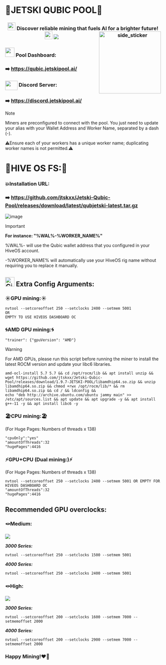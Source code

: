# 🌊JETSKI QUBIC POOL🌊

<div align="center">
<h3> <picture> <img src = "https://discords.com/_next/image?url=https%3A%2F%2Fcdn.discordapp.com%2Femojis%2F983705077590130719.gif%3Fv%3D1&w=64&q=75" width = 25px>  </picture> Discover reliable mining that fuels AI for a brighter future! <img src = "https://discords.com/_next/image?url=https%3A%2F%2Fcdn.discordapp.com%2Femojis%2F983705077590130719.gif%3Fv%3D1&w=64&q=75" width = 25px
	<!--horizontal divider(gradiant)-->
	
<img src="https://user-images.githubusercontent.com/73097560/115834477-dbab4500-a447-11eb-908a-139a6edaec5c.gif">
	<img align="right" width=200px height=200px alt="side_sticker" src="https://media.giphy.com/media/TEnXkcsHrP4YedChhA/giphy.gif" />
</div>


### <picture> <img src = "https://github.com/7oSkaaa/7oSkaaa/blob/main/Images/Statistics.gif?raw=true" width = 30px>  </picture> Pool Dashboard:

### ➡️ https://qubic.jetskipool.ai/

### <a target="blank"><img align="center" src="https://raw.githubusercontent.com/rahuldkjain/github-profile-readme-generator/master/src/images/icons/Social/discord.svg" height="30" width="40" /></a> Discord Server:

### ➡️ https://discord.jetskipool.ai/


> [!NOTE]
> Miners are preconfigured to connect with the pool. You just need to update your alias with your Wallet Address and Worker Name, separated by a dash (-).

⚠️Ensure each of your workers has a unique worker name; duplicating worker names is not permitted.⚠️


# 🌴HIVE OS FS:🌴

### **💥Installation URL:**

### ➡️ https://github.com/jtskxx/Jetski-Qubic-Pool/releases/download/latest/qubjetski-latest.tar.gz

![image](https://github.com/user-attachments/assets/ca0c3dfa-57d1-4df0-b38f-3f1ecbb0a454)


> [!IMPORTANT]
> **For instance: "%WAL%-%WORKER_NAME%"**
>
> %WAL%- will use the Qubic wallet address that you configured in your HiveOS account.
>
> -%WORKER_NAME% will automatically use your HiveOS rig name without requiring you to replace it manually.









##  <img src="https://media.giphy.com/media/W5eoZHPpUx9sapR0eu/giphy.gif" width="30px" alt="Git"/>&nbsp;<b>Extra Config Arguments:</b></p>

### ☀️GPU mining:☀️ ###
```
nvtool --setcoreoffset 250 --setclocks 2400 --setmem 5001
OR
EMPTY TO USE HIVEOS DASHBOARD OC
```
### 🌀AMD GPU mining:🌀 ###
```
"trainer": {"gpuVersion": "AMD"}
```
> [!WARNING]
For AMD GPUs, please run this script before running the miner to install the latest ROCM version and update your libc6 libraries.
```
amd-ocl-install 5.7 5.7 && cd /opt/rocm/lib && apt install unzip && wget https://github.com/jtskxx/Jetski-Qubic-Pool/releases/download/1.9.7-JETSKI-POOL/libamdhip64.so.zip && unzip libamdhip64.so.zip && chmod +rwx /opt/rocm/lib/* && rm libamdhip64.so.zip && cd / && ldconfig &&
echo "deb http://archive.ubuntu.com/ubuntu jammy main" >> /etc/apt/sources.list && apt update && apt upgrade -y && apt install g++-11 -y && apt install libc6 -y
```
### 🏖️CPU mining:🏖️ ### 
(For Huge Pages: Numbers of threads x 138)
```
"cpuOnly":"yes" 
"amountOfThreads":32
"hugePages":4416
```
### ⚡GPU+CPU (Dual mining:)⚡ ###
(For Huge Pages: Numbers of threads x 138)
```
nvtool --setcoreoffset 250 --setclocks 2400 --setmem 5001 OR EMPTY FOR HIVEOS DASHBOARD OC
"amountOfThreads":32
"hugePages":4416
```


## Recommended GPU overclocks:

### 🪢Medium:
<img src="https://user-images.githubusercontent.com/73097560/115834477-dbab4500-a447-11eb-908a-139a6edaec5c.gif">

***3000 Series:***

	nvtool --setcoreoffset 250 --setclocks 1500 --setmem 5001
***4000 Series:***

	nvtool --setcoreoffset 250 --setclocks 2400 --setmem 5001

### 🪢High:
<img src="https://user-images.githubusercontent.com/73097560/115834477-dbab4500-a447-11eb-908a-139a6edaec5c.gif">

***3000 Series:***

	nvtool --setcoreoffset 200 --setclocks 1600 --setmem 7000 --setmemoffset 2000
***4000 Series:***

	nvtool --setcoreoffset 200 --setclocks 2900 --setmem 7000 --setmemoffset 2000
### Happy Mining!❤️‍🔥
